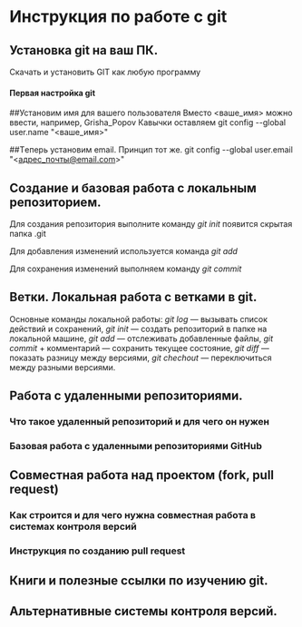# Инструкция по работе с git

## Установка git на ваш ПК.

Скачать и установить GIT как любую программу

#### Первая настройка git

##Установим имя для вашего пользователя
Вместо <ваше_имя> можно ввести, например, Grisha_Popov 
Кавычки оставляем
git config --global user.name "<ваше_имя>"

##Tеперь установим email. Принцип тот же.
git config --global user.email "<адрес_почты@email.com>" 

## Создание и базовая работа с локальным репозиторием.

Для создания репозитория выполните команду
*git init* появится скрытая папка .git

Для добавления изменений используется команда
*git add*

Для сохранения изменений выполняем команду
*git commit*

## Ветки. Локальная работа с ветками в git.

Основные команды локальной работы:
*git log* — вызывать список действий и сохранений,
*git init* — создать репозиторий в папке на локальной машине,
*git add* — отслеживать добавленные файлы,
*git commit* + комментарий — сохранить текущее состояние,
*git diff* — показать разницу между версиями,
*git chechout* — переключиться между разными версиями.

## Работа с удаленными репозиториями.

### Что такое удаленный репозиторий и для чего он нужен

### Базовая работа с удаленными репозиториями GitHub

## Совместная работа над проектом (fork, pull request)

### Как строится и для чего нужна совместная работа в системах контроля версий

### Инструкция по созданию pull request

## Книги и полезные ссылки по изучению git.

## Альтернативные системы контроля версий.